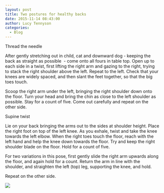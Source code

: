 ```yaml
---
layout: post
title: Two postures for healthy backs
date: 2015-11-14 08:43:00
author: Lucy Tennyson
categories:
  - Blog
---
```



Thread the needle

After gently stretching out in child, cat and downward dog - keeping the back as straight as possible &nbsp;- come onto all fours in table top. Open up to each side in a twist, first lifting the right arm and gazing to the right, trying to stack the right shoulder above the left. Repeat to the left. Check that your knees are widely spaced, and then slant the feet together, so that the big toes touch.

Scoop the right arm under the left, bringing the right shoulder down onto the floor. Turn your head and bring the chin as close to the left shoulder as possible. Stay for a count of five. Come out carefully and repeat on the other side.

Supine twist

Lie on your back bringing the arms out to the sides at shoulder height. Place the right foot on top of the left knee. As you exhale, twist and take the knee towards the left elbow. When the right toes touch the floor, reach with the left hand and help the knee down towards the floor. Try and keep the right shoulder blade on the floor. Hold for a count of five.

For two variations in this pose, first gently slide the right arm upwards along the floor, and again hold for a count. Return the arm in line with the shoulder, and straighten the left (top) leg, supporting the knee, and hold.

Repeat on the other side.

![](http://www.lucytennyson.com/userfiles/yogablog15nov.jpg)